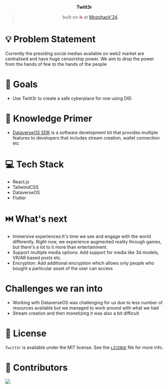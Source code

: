 
<br>
<p align="center">
<b>Twitt3r
<br></b>
</p>
<blockquote align="center">built on <span style="color: #8b0000;">☕</span> at <a href="https://ethforall.devfolio.co/">Mozohack'24</a>.</blockquote>

# 💡 **Problem Statement**

Currently the presiding social medias available on web2 market are centralised and have huge censorship power. We aim to drop the power from the hands of few to the hands of the people

# 💪 Goals

- Use Twitt3r to create a safe cyberplace for one using DID

# 🧠 Knowledge Primer

- [DataverseOS SDK](https://gitbook.dataverse-os.com/) is a software development kit that provides multiple features to developers that includes stream creation, wallet connection etc

# 💻 Tech Stack

- React.js
- TailwindCSS
- DataverseOS
- Flutter 

# ⏭️ What's next

- Immersive experiences:It's time we see and engage with the world differently. Right now, we experience augmented reality through games, but there's a lot to it more than entertainment.
- Support multiple media options: Add support for media like 3d models, VR/AR based posts etc.
- Encryption: Add additional encryption which allows only people who bought a particular asset of the user can access 

#   Challenges we ran into

- Working with DataverseOS was challenging for us due to less number of resources available but we managed to work around with what we had
- Stream creation and then monetizing it was also a bit difficult

# 📜 License

`Twitt3r` is available under the MIT license. See the [`LICENSE`](https://opensource.org/license/mit/) file for more info.

# 🤝 Contributors
<a href="https://github.com/karanpargal/twitt3r/graphs/contributors">
  <img src="https://contrib.rocks/image?repo=karanpargal/twitt3r" />
</a>